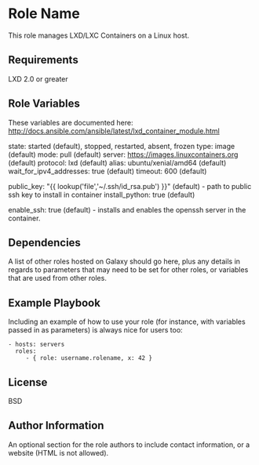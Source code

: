 Role Name
=========

This role manages LXD/LXC Containers on a Linux host.

Requirements
------------

LXD 2.0 or greater

Role Variables
--------------

These variables are documented here: http://docs.ansible.com/ansible/latest/lxd_container_module.html

state: started (default), stopped, restarted, absent, frozen
type: image (default)
mode: pull (default)
server: https://images.linuxcontainers.org (default)
protocol: lxd (default)
alias: ubuntu/xenial/amd64 (default)
wait_for_ipv4_addresses: true (default)
timeout: 600 (default)

public_key: "{{ lookup('file','~/.ssh/id_rsa.pub') }}" (default) - path to public ssh key to install in container
install_python: true (default)

enable_ssh: true (default) - installs and enables the openssh server in the container.



Dependencies
------------

A list of other roles hosted on Galaxy should go here, plus any details in regards to parameters that may need to be set for other roles, or variables that are used from other roles.

Example Playbook
----------------

Including an example of how to use your role (for instance, with variables passed in as parameters) is always nice for users too:

    - hosts: servers
      roles:
         - { role: username.rolename, x: 42 }

License
-------

BSD

Author Information
------------------

An optional section for the role authors to include contact information, or a website (HTML is not allowed).

